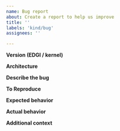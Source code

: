 ```yaml
---
name: Bug report
about: Create a report to help us improve
title: ''
labels: 'kind/bug'
assignees: ''

---
```


<!-- Thanks for helping us to improve EDGI! We welcome all bug reports. Please fill out each area of the template so we can better help you.  ***You can delete this message portion of the bug report.*** -->

**Version (EDGI / kernel)**
<!-- Provide output from `edgi --version` OR `sh -c '. /etc/os-release;echo $VERSION_ID'` -->
<!-- Provide output from `uname --kernel-release --kernel-version` -->

**Architecture**
<!-- Provide output `uname --machine ` -->

**Describe the bug**
<!-- A clear and concise description of what the bug is. -->

**To Reproduce**
<!-- Steps to reproduce the behavior: -->

**Expected behavior**
<!-- A clear and concise description of what you expected to happen. -->

**Actual behavior**
<!-- A clear and concise description of what actually happened. -->

**Additional context**
<!-- Add any other context about the problem here, such as relevant hardware or virtualization detail -->
